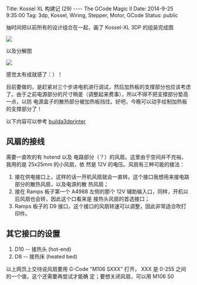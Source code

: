 Title: Kossel XL 构建记 (29) ---- The GCode Magic II
Date: 2014-9-25 9:35:00
Tag: 3dp, Kossel, Wiring, Stepper, Motor, GCode
Status: public

抽时间把以前所有的设计组合在一起，画了 Kossel-XL 3DP 的组装完成图

![][img-1] 

以及分解图

![][img-2]

感觉太有成就感了：）！


目前要做的，是赶紧对三个步进电机进行调试，然后加热板的支撑部分也应该考虑了。由于之前电源部分的尺寸稍差（调整起来费事），所以不得不把支撑部分垫高一点，以防
电源盒子的散热部分被加热板挡住。好吧，今晚可以动手绘制加热板的支撑部分了！


以下内容可以参考 [builda3dprinter][1]
## 风扇的接线
需要一直吹的有 hotend 以及 电路部分（？）的风扇。这里由于空间并不充裕，我用的是 25x25mm 的小风扇，依
然是 12V 的电压。风扇有三种可能的接法：

1. 接在供电接口上，这样的话一开机风扇就会一直转。这个接口我想用来接电路部分的散热风扇，以及电源的散
   热风扇；
2. 接在 Ramps 板子第一个 A4988 左侧的那个 12V 辅助输入口，同样，开机以后风扇也会转，因此这个口看来是
接热头风扇的首选接口；
3. Ramps 板子的 D9 接口，这个接口的风扇转速可以调整，因此非常适合吹打印件。


## 其它接口的设置

1. D10 -- 接热头 (hot-end)
2. D8  -- 接热床 (heated bed)

以上网页上交待说风扇要用 G-Code "M106 SXXX" 打开， XXX 是 0-255 之间的一个值，这个还需要再尝试才能确
定；要想关闭风扇，可以用 M106 S0


[1]:        http://www.builda3dprinter.eu/build-manuals/kossel_mini_build_manual/calibration-2/




[img-1]:	/3DP/_images/assemble.png
[img-2]:	/3DP/_images/assembleExpose.png
